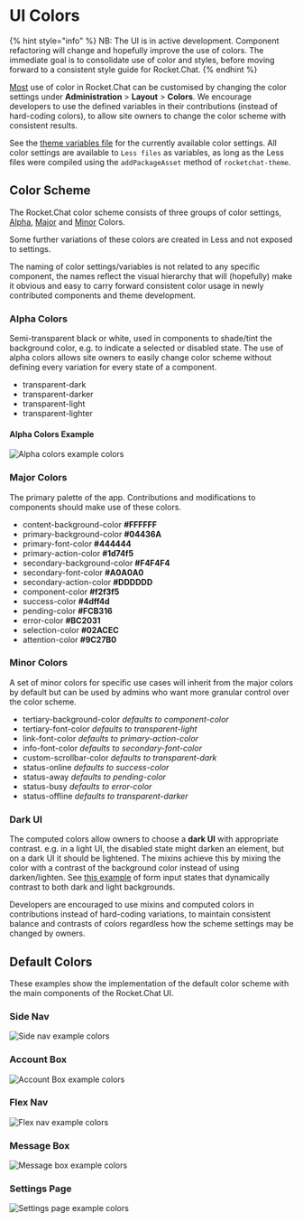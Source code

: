 # UI Colors

{% hint style="info" %}
NB: The UI is in active development. Component refactoring will change and hopefully improve the use of colors. The immediate goal is to consolidate use of color and styles, before moving forward to a consistent style guide for Rocket.Chat.
{% endhint %}

[Most](https://github.com/RocketChat/Rocket.Chat/issues/4091) use of color in Rocket.Chat can be customised by changing the color settings under **Administration** > **Layout** > **Colors**. We encourage developers to use the defined variables in their contributions (instead of hard-coding colors), to allow site owners to change the color scheme with consistent results.

See the [theme variables file](https://github.com/RocketChat/Rocket.Chat/blob/develop/app/theme/server/variables.js) for the currently available color settings. All color settings are available to `Less files` as variables, as long as the Less files were compiled using the `addPackageAsset` method of `rocketchat-theme`.

## Color Scheme

The Rocket.Chat color scheme consists of three groups of color settings, [Alpha](ui-colors.md#alpha-colors), [Major](ui-colors.md#major-colors) and [Minor](ui-colors.md#minor-colors) Colors.

Some further variations of these colors are created in Less and not exposed to settings.

The naming of color settings/variables is not related to any specific component, the names reflect the visual hierarchy that will (hopefully) make it obvious and easy to carry forward consistent color usage in newly contributed components and theme development.

### Alpha Colors

Semi-transparent black or white, used in components to shade/tint the background color, e.g. to indicate a selected or disabled state. The use of alpha colors allows site owners to easily change color scheme without defining every variation for every state of a component.

* transparent-dark
* transparent-darker
* transparent-light
* transparent-lighter

#### Alpha Colors Example

![Alpha colors example colors](../../.gitbook/assets/alpha-colors.png)

### Major Colors

The primary palette of the app. Contributions and modifications to components should make use of these colors.

* content-background-color **#FFFFFF**
* primary-background-color **#04436A**
* primary-font-color **#444444**
* primary-action-color **#1d74f5**
* secondary-background-color **#F4F4F4**
* secondary-font-color **#A0A0A0**
* secondary-action-color **#DDDDDD**
* component-color **#f2f3f5**
* success-color **#4dff4d**
* pending-color **#FCB316**
* error-color **#BC2031**
* selection-color **#02ACEC**
* attention-color **#9C27B0**

### Minor Colors

A set of minor colors for specific use cases will inherit from the major colors by default but can be used by admins who want more granular control over the color scheme.

* tertiary-background-color   _defaults to component-color_
* tertiary-font-color   _defaults to transparent-light_
* link-font-color   _defaults to primary-action-color_
* info-font-color   _defaults to secondary-font-color_
* custom-scrollbar-color   _defaults to transparent-dark_
* status-online    _defaults to success-color_
* status-away   _defaults to pending-color_
* status-busy   _defaults to error-color_
* status-offline   _defaults to transparent-darker_

### Dark UI

The computed colors allow owners to choose a **dark UI** with appropriate contrast. e.g. in a light UI, the disabled state might darken an element, but on a dark UI it should be lightened. The mixins achieve this by mixing the color with a contrast of the background color instead of using darken/lighten. See [this example](https://codepen.io/owlandfox/pen/EyJROO) of form input states that dynamically contrast to both dark and light backgrounds.

Developers are encouraged to use mixins and computed colors in contributions instead of hard-coding variations, to maintain consistent balance and contrasts of colors regardless how the scheme settings may be changed by owners.

## Default Colors

These examples show the implementation of the default color scheme with the main components of the Rocket.Chat UI.

### Side Nav

![Side nav example colors](../../.gitbook/assets/side-nav.png)

### Account Box

![Account Box example colors](../../.gitbook/assets/account-box.png)

### Flex Nav

![Flex nav example colors](../../.gitbook/assets/flex-nav.png)

### Message Box

![Message box example colors](../../.gitbook/assets/message-box.png)

### Settings Page

![Settings page example colors](../../.gitbook/assets/settings-page.png)

